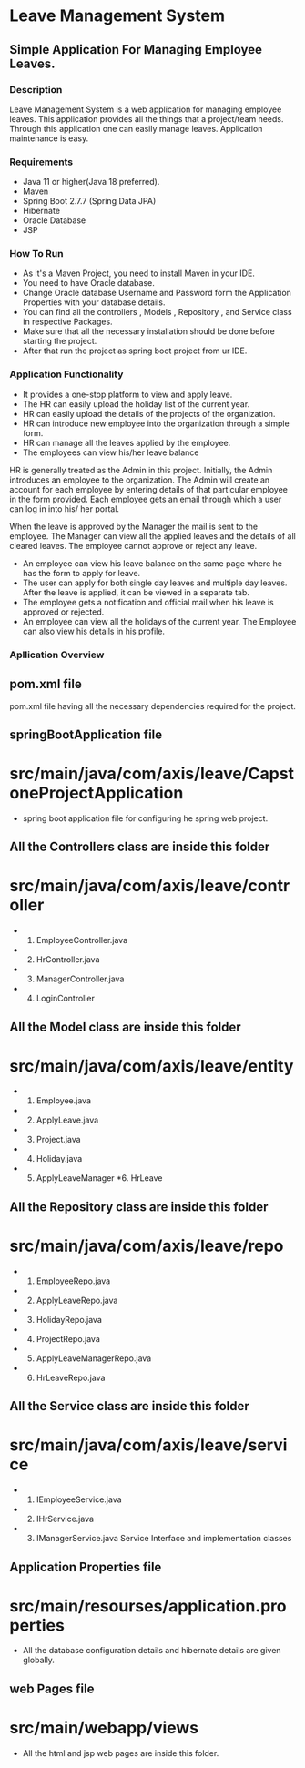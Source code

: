 # Leave Management System
## Simple Application For Managing Employee Leaves.

### Description
Leave Management System is a web application for managing employee leaves. This application provides all the things that a project/team needs. Through this application one can easily manage leaves. Application maintenance is easy.

### Requirements
* Java 11 or higher(Java 18 preferred).
* Maven
* Spring Boot 2.7.7 (Spring Data JPA)
* Hibernate 
* Oracle Database
* JSP

### How To Run
* As it's a Maven Project, you need to install Maven in your IDE.
* You need to have Oracle database.
* Change Oracle database Username and Password form the Application Properties with your database details.
* You can find all the controllers , Models , Repository , and Service class in respective Packages.
* Make sure that all the necessary installation should be done before starting the project.
* After that run the project as spring boot project from ur IDE. 

### Application Functionality
* It provides a one-stop platform to view and apply leave.
*  The HR can easily upload the holiday list of the current year.
*  HR can easily upload the details of the projects of the organization.
*  HR can introduce new employee into the organization through a simple form.
*  HR can manage all the leaves applied by the employee.
*  The employees can view his/her leave balance

HR is generally treated as the Admin in this project. Initially, the Admin
introduces an employee to the organization. The Admin will create an account
for each employee by entering details of that particular employee in the form
provided. Each employee gets an email through which a user can log in into his/
her portal.

When the leave is approved by the Manager the mail is sent to the employee.
The Manager can view all the applied leaves and the details of all cleared
leaves. The employee cannot approve or reject any leave.
* An employee can view his leave balance on the same page where
he has the form to apply for leave.
* The user can apply for both single day leaves and multiple day
leaves. After the leave is applied, it can be viewed in a separate tab.
* The employee gets a notification and official mail when his leave is
approved or rejected.
* An employee can view all the holidays of the current year. The
Employee can also view his details in his profile.

### Apllication Overview
## pom.xml file
pom.xml file having all the necessary dependencies required for the project.
 
## springBootApplication file
# src/main/java/com/axis/leave/CapstoneProjectApplication
* spring boot application file for configuring he spring web project.

## All the Controllers class are inside this folder
# src/main/java/com/axis/leave/controller
* 1. EmployeeController.java 
* 2. HrController.java 
* 3. ManagerController.java 
* 4. LoginController

## All the Model class are inside this folder
# src/main/java/com/axis/leave/entity
* 1. Employee.java 
* 2. ApplyLeave.java
* 3. Project.java
* 4. Holiday.java
* 5. ApplyLeaveManager
*6. HrLeave

## All the Repository class are inside this folder
# src/main/java/com/axis/leave/repo
* 1. EmployeeRepo.java 
* 2. ApplyLeaveRepo.java
* 3. HolidayRepo.java
* 4. ProjectRepo.java
* 5. ApplyLeaveManagerRepo.java
* 6. HrLeaveRepo.java

## All the Service class are inside this folder
# src/main/java/com/axis/leave/service
* 1. IEmployeeService.java 
* 2. IHrService.java
* 3. IManagerService.java
Service Interface and implementation classes

## Application Properties file
# src/main/resourses/application.properties
* All the database configuration details and hibernate details are given globally.

## web Pages file
# src/main/webapp/views
* All the html and jsp web pages are inside this folder.
